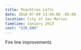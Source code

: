 ```yaml
---
title: Peachtree Lofts
date: 2018-07-09 13:44:00 -05:00
location: City of San Marcos
timeline: January 2013
cost: "$38,000"
---
```


Fire line improvements